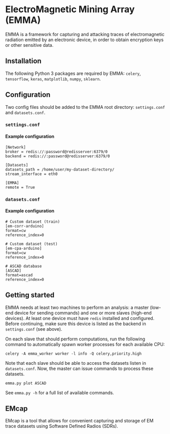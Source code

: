 # ElectroMagnetic Mining Array (EMMA)

EMMA is a framework for capturing and attacking traces of electromagnetic radiation emitted by an electronic device, in order to obtain encryption keys or other sensitive data.

## Installation

The following Python 3 packages are required by EMMA: `celery`, `tensorflow`, `keras`, `matplotlib`, `numpy`, `sklearn`.

## Configuration

Two config files should be added to the EMMA root directory: `settings.conf` and `datasets.conf`.

### `settings.conf`

#### Example configuration
```
[Network]
broker = redis://:password@redisserver:6379/0
backend = redis://:password@redisserver:6379/0

[Datasets]
datasets_path = /home/user/my-dataset-directory/
stream_interface = eth0

[EMMA]
remote = True
```

### `datasets.conf`
#### Example configuration
```
# Custom dataset (train)
[em-corr-arduino]
format=cw
reference_index=0

# Custom dataset (test)
[em-cpa-arduino]
format=cw
reference_index=0

# ASCAD database
[ASCAD]
format=ascad
reference_index=0
```

## Getting started

EMMA needs at least two machines to perform an analysis: a master (low-end device for sending commands) and one or more slaves (high-end devices). At least one device must have `redis` installed and configured. Before continuing, make sure this device is listed as the backend in `settings.conf` (see above).

On each slave that should perform computations, run the following command to automatically spawn worker processes for each available CPU:

```
celery -A emma_worker worker -l info -Q celery,priority.high
```

Note that each slave should be able to access the datasets listen in `datasets.conf`. Now, the master can issue commands to process these datasets.

```
emma.py plot ASCAD
```

See `emma.py -h` for a full list of available commands.

## EMcap

EMcap is a tool that allows for convenient capturing and storage of EM trace datasets using Software Defined Radios (SDRs).
